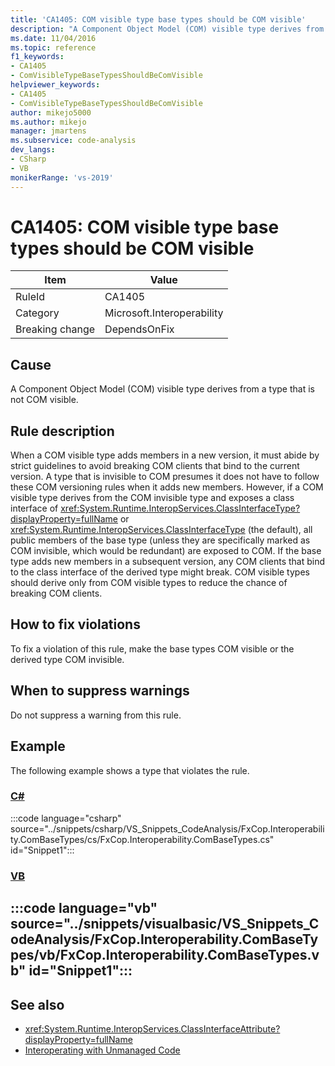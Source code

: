 ```yaml
---
title: 'CA1405: COM visible type base types should be COM visible'
description: "A Component Object Model (COM) visible type derives from a type that is not COM visible."
ms.date: 11/04/2016
ms.topic: reference
f1_keywords:
- CA1405
- ComVisibleTypeBaseTypesShouldBeComVisible
helpviewer_keywords:
- CA1405
- ComVisibleTypeBaseTypesShouldBeComVisible
author: mikejo5000
ms.author: mikejo
manager: jmartens
ms.subservice: code-analysis
dev_langs:
- CSharp
- VB
monikerRange: 'vs-2019'
---
```

# CA1405: COM visible type base types should be COM visible

|Item|Value|
|-|-|
|RuleId|CA1405|
|Category|Microsoft.Interoperability|
|Breaking change|DependsOnFix|

## Cause
A Component Object Model (COM) visible type derives from a type that is not COM visible.

## Rule description
When a COM visible type adds members in a new version, it must abide by strict guidelines to avoid breaking COM clients that bind to the current version. A type that is invisible to COM presumes it does not have to follow these COM versioning rules when it adds new members. However, if a COM visible type derives from the COM invisible type and exposes a class interface of <xref:System.Runtime.InteropServices.ClassInterfaceType?displayProperty=fullName> or <xref:System.Runtime.InteropServices.ClassInterfaceType> (the default), all public members of the base type (unless they are specifically marked as COM invisible, which would be redundant) are exposed to COM. If the base type adds new members in a subsequent version, any COM clients that bind to the class interface of the derived type might break. COM visible types should derive only from COM visible types to reduce the chance of breaking COM clients.

## How to fix violations
To fix a violation of this rule, make the base types COM visible or the derived type COM invisible.

## When to suppress warnings
Do not suppress a warning from this rule.

## Example
The following example shows a type that violates the rule.

### [C#](#tab/csharp)
:::code language="csharp" source="../snippets/csharp/VS_Snippets_CodeAnalysis/FxCop.Interoperability.ComBaseTypes/cs/FxCop.Interoperability.ComBaseTypes.cs" id="Snippet1":::

### [VB](#tab/vb)
:::code language="vb" source="../snippets/visualbasic/VS_Snippets_CodeAnalysis/FxCop.Interoperability.ComBaseTypes/vb/FxCop.Interoperability.ComBaseTypes.vb" id="Snippet1":::
---

## See also

- <xref:System.Runtime.InteropServices.ClassInterfaceAttribute?displayProperty=fullName>
- [Interoperating with Unmanaged Code](/dotnet/framework/interop/index)

